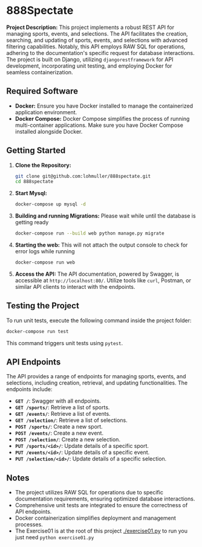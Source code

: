 # 888Spectate

**Project Description:** This project implements a robust REST API for managing sports, events, and selections. The API facilitates the creation, searching, and updating of sports, events, and selections with advanced filtering capabilities. Notably, this API employs RAW SQL for operations, adhering to the documentation's specific request for database interactions. The project is built on Django, utilizing `djangorestframework` for API development, incorporating unit testing, and employing Docker for seamless containerization.

## Required Software

- **Docker:** Ensure you have Docker installed to manage the containerized application environment.
- **Docker Compose:** Docker Compose simplifies the process of running multi-container applications. Make sure you have Docker Compose installed alongside Docker.

## Getting Started

1. **Clone the Repository:**
   ```bash
   git clone git@github.com:lohmuller/888spectate.git
   cd 888spectate
   ```

2. **Start Mysql:**
   ```bash
   docker-compose up mysql -d 
   ```

2. **Building and running Migrations:**
   Please wait while until the database is getting ready
   ```bash
   docker-compose run --build web python manage.py migrate
   ```

3. **Starting the web:**
   This will not attach the output console to check for error logs while running
   ```bash
   docker-compose run web
   ```


4. **Access the API:**
   The API documentation, powered by Swagger, is accessible at `http://localhost:80/`. Utilize tools like `curl`, Postman, or similar API clients to interact with the endpoints.

## Testing the Project

To run unit tests, execute the following command inside the project folder:

```bash
docker-compose run test
```

This command triggers unit tests using `pytest`.

## API Endpoints

The API provides a range of endpoints for managing sports, events, and selections, including creation, retrieval, and updating functionalities. The endpoints include:

- **`GET /`**: Swagger with all endpoints.
- **`GET /sports/`**: Retrieve a list of sports.
- **`GET /events/`**: Retrieve a list of events.
- **`GET /selection/`**: Retrieve a list of selections.
- **`POST /sports/`**: Create a new sport.
- **`POST /events/`**: Create a new event.
- **`POST /selection/`**: Create a new selection.
- **`PUT /sports/<id>/`**: Update details of a specific sport.
- **`PUT /events/<id>/`**: Update details of a specific event.
- **`PUT /selection/<id>/`**: Update details of a specific selection.

## Notes

- The project utilizes RAW SQL for operations due to specific documentation requirements, ensuring optimized database interactions.
- Comprehensive unit tests are integrated to ensure the correctness of API endpoints.
- Docker containerization simplifies deployment and management processes.
- The Exercise01 is at the root of this project [./exercise01.py](exercise01.py) to run you just need ```python exercise01.py```